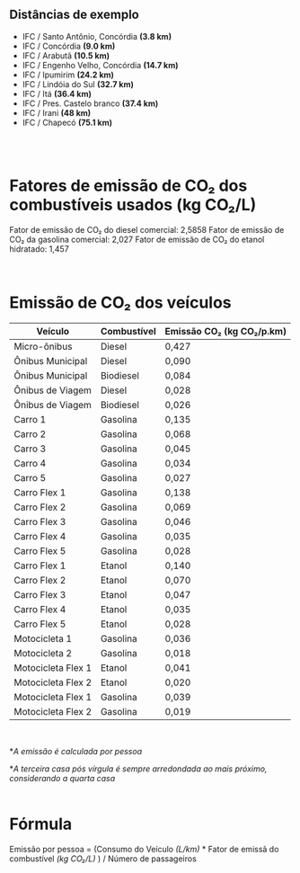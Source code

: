 ## Distâncias de exemplo
- IFC / Santo Antônio, Concórdia  **(3.8 km)**
- IFC / Concórdia  **(9.0 km)**
- IFC / Arabutã  **(10.5 km)**
- IFC / Engenho Velho, Concórdia  **(14.7 km)**
- IFC / Ipumirim  **(24.2 km)**
- IFC / Lindóia do Sul  **(32.7 km)**
- IFC / Itá  **(36.4 km)**
- IFC / Pres. Castelo branco  **(37.4 km)**
- IFC / Irani  **(48 km)**
- IFC / Chapecó  **(75.1 km)**

<br>
<br>

# Fatores de emissão de CO₂ dos combustíveis usados (kg CO₂/L)
Fator de emissão de CO₂ do diesel comercial: 2,5858
Fator de emissão de CO₂ da gasolina comercial: 2,027
Fator de emissão de CO₂ do etanol hidratado: 1,457

<br>

# Emissão de CO₂ dos veículos

| Veículo            | Combustível | Emissão CO₂ (kg CO₂/p.km) |
|--------------------|-------------|---------------------------|
| Micro-ônibus       | Diesel      | 0,427                     |
| Ônibus Municipal   | Diesel      | 0,090                     |
| Ônibus Municipal   | Biodiesel   | 0,084                     |
| Ônibus de Viagem   | Diesel      | 0,028                     |
| Ônibus de Viagem   | Biodiesel   | 0,026                     |
| Carro 1            | Gasolina    | 0,135                     |
| Carro 2            | Gasolina    | 0,068                     |
| Carro 3            | Gasolina    | 0,045                     |
| Carro 4            | Gasolina    | 0,034                     |
| Carro 5            | Gasolina    | 0,027                     |
| Carro Flex 1       | Gasolina    | 0,138                     |
| Carro Flex 2       | Gasolina    | 0,069                     |
| Carro Flex 3       | Gasolina    | 0,046                     |
| Carro Flex 4       | Gasolina    | 0,035                     |
| Carro Flex 5       | Gasolina    | 0,028                     |
| Carro Flex 1       | Etanol      | 0,140                     |
| Carro Flex 2       | Etanol      | 0,070                     |
| Carro Flex 3       | Etanol      | 0,047                     |
| Carro Flex 4       | Etanol      | 0,035                     |
| Carro Flex 5       | Etanol      | 0,028                     |
| Motocicleta 1      | Gasolina    | 0,036                     |
| Motocicleta 2      | Gasolina    | 0,018                     |
| Motocicleta Flex 1 | Etanol      | 0,041                     |
| Motocicleta Flex 2 | Etanol      | 0,020                     |
| Motocicleta Flex 1 | Gasolina    | 0,039                     |
| Motocicleta Flex 2 | Gasolina    | 0,019                     |

<br>

**A emissão é calculada por pessoa*

**A terceira casa pós vírgula é sempre arredondada ao mais próximo, considerando a quarta casa*
<br>
<br>

# Fórmula
Emissão por pessoa = (Consumo do Veículo *(L/km)* * Fator de emissã do combustível *(kg CO₂/L)* ​) / Número de passageiros 